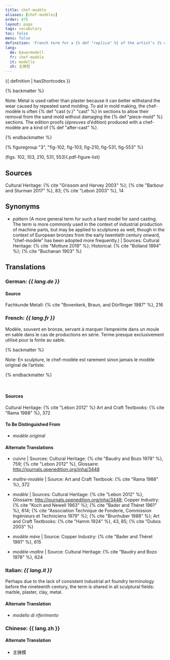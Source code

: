 ```yaml
---
title: chef-modèle
aliases: [chef-modèles]
order: 475
layout: page
tags: vocabulary
toc: false
menu: false
definition: 'French term for a {% def "replica" %} of the artist’s {% def "model" %} that is used to make {% def "molds" %} for the production of large {% def "editions" %} in {% def "sand casting" %}. In rare cases, a chef-modèle has been used in {% def "lost-wax casting" %}.'
lang:
  de: Dauermodell
  fr: chef-modèle
  it: modello
  zh: 主铸型
---
```


{{ definition | hasShortcodes }}

{% backmatter %}

Note: Metal is used rather than plaster because it can better withstand the wear caused by repeated sand molding. To aid in mold making, the chef-modèle is often {% def "cast (v.)" "cast" %} in sections to allow their removal from the sand mold without damaging the {% def "piece-mold" %} sections. The edition proofs (*épreuves d’édition*) produced with a chef-modèle are a kind of {% def "after-cast" %}.

{% endbackmatter %}

{% figuregroup "3", "fig-102, fig-103, fig-210, fig-531, fig-553" %}

(figs. 102, 103, 210, 531, 553){.pdf-figure-list}

## Sources

Cultural Heritage: {% cite "Grissom and Harvey 2003" %}; {% cite "Barbour and Sturman 2017" %}, 83; {% cite "Lebon 2003" %}, 14

## Synonyms

- *pattern* (A more general term for such a hard model for sand casting. The term is more commonly used in the context of industrial production of machine parts, but may be applied to sculptures as well, though in the context of European bronzes from the early twentieth century onward, “chef-modèle” has been adopted more frequently.) | Sources: Cultural Heritage: {% cite "Motture 2019" %}; Historical: {% cite "Bolland 1894" %}; {% cite "Buchanan 1903" %}

## Translations

<div class="accordion">

### **German**: *{{ lang.de }}*

#### Source

Fachkunde Metall: {% cite "Bovenkerk, Braun, and Dörflinger 1987" %}, 216

### **French**: *{{ lang.fr }}*

Modèle, souvent en bronze, servant à marquer l’empreinte dans un moule en sable dans le cas de productions en série. Terme presque exclusivement utilisé pour la fonte au sable.

{% backmatter %}

Note: En sculpture, le chef-modèle est rarement sinon jamais le modèle original de l’artiste.

{% endbackmatter %}

<br />

#### Sources

Cultural Heritage: {% cite "Lebon 2012" %}
Art and Craft Textbooks: {% cite "Rama 1988" %}, 372

#### To Be Distinguished From

- *modèle original*

#### Alternate Translations

- *cuivre* | Sources: Cultural Heritage: {% cite "Baudry and Bozo 1978" %}, 759; {% cite "Lebon 2012" %}, Glossaire: <http://journals.openedition.org/inha/3448>

- *maître-modèle* | Source: Art and Craft Textbook: {% cite "Rama 1988" %}, 372

- *modèle* | Sources: Cultural Heritage: {% cite "Lebon 2012" %}, Glossaire: <http://journals.openedition.org/inha/3448>; Copper Industry: {% cite "Koch and Newell 1963" %}; {% cite "Bader and Théret 1961" %}, 614; {% cite "Association Technique de Fonderie, Commission Ingénieurs et Techniciens 1979" %}; {% cite "Brunhuber 1988" %}; Art and Craft Textbooks: {% cite "Hamm 1924" %}, 43, 85; {% cite "Dubos 2003" %}

- *modèle mère* | Source: Copper Industry: {% cite "Bader and Théret 1961" %}, 615

- *modèle-maître* | Source: Cultural Heritage: {% cite "Baudry and Bozo 1978" %}, 624

### **Italian**: *{{ lang.it }}*

Perhaps due to the lack of consistent industrial art foundry terminology before the nineteenth century, the term is shared in all sculptural fields: marble, plaster, clay, metal.

#### Alternate Translation

- *modello di riferimento*

### **Chinese**: {{ lang.zh }}

#### Alternate Translation

- 主铸模

</div>
